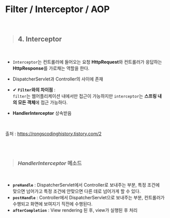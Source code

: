 
# Filter / Interceptor / AOP

<br/>
 

>## 4. Interceptor

<br/>

- `Interceptor`는 컨트롤러에 들어오는 요청 **HttpRequest**와 컨트롤러가 응답하는 **HttpResponse**를 가로채는 역할을 한다.
- DispatcherServlet과 Controller의 사이에 존재
- ✔ **`Filter`와의 차이점** :   
`filter`는 웹어플리케이션 내에서만 접근이 가능하지만 `interceptor`는 **스프링 내의 모든 객체**에 접근 가능하다.

- **HandlerInterceptor** 상속받음

<br/>

출처 : https://rongscodinghistory.tistory.com/2

<br/>
<br/>

>### ***HandlerInterceptor* 메소드**

<br/>

- **`preHandle`** : DispatcherServlet에서 Controller로 보내주는 부분, 특정 조건에 맞으면 넘어가고 특정 조건에 안맞으면 다른 데로 넘어가게 할 수 있다.
- **`postHandle`** : Controller에서 DispatcherServlet으로 보내주는 부분, 컨트롤러가 수행되고 화면에 보여지기 직전에 수행된다.
- **`afterCompletion`** : View rendering 된 후, view가 실행된 후 처리

<br/>
<br/>
